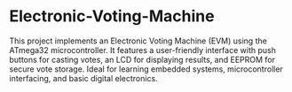 # Electronic-Voting-Machine
This project implements an Electronic Voting Machine (EVM) using the ATmega32 microcontroller. It features a user-friendly interface with push buttons for casting votes, an LCD for displaying results, and EEPROM for secure vote storage. Ideal for learning embedded systems, microcontroller interfacing, and basic digital electronics.
